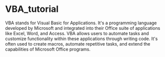# VBA_tutorial

VBA stands for Visual Basic for Applications. It's a programming language developed by Microsoft and integrated into their Office suite of applications like Excel, Word, and Access. VBA allows users to automate tasks and customize functionality within these applications through writing code. It's often used to create macros, automate repetitive tasks, and extend the capabilities of Microsoft Office programs.

